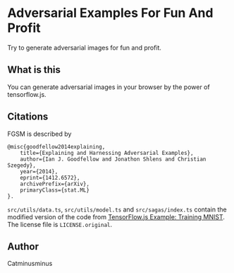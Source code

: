 # Adversarial Examples For Fun And Profit
Try to generate adversarial images for fun and profit. 

## What is this
You can generate adversarial images in your browser by the power of tensorflow.js.

## Citations
FGSM is described by
```
@misc{goodfellow2014explaining,
    title={Explaining and Harnessing Adversarial Examples},
    author={Ian J. Goodfellow and Jonathon Shlens and Christian Szegedy},
    year={2014},
    eprint={1412.6572},
    archivePrefix={arXiv},
    primaryClass={stat.ML}
}.
```

`src/utils/data.ts`, `src/utils/model.ts` and `src/sagas/index.ts` contain the modified version of the code from [TensorFlow.js Example: Training MNIST](https://github.com/tensorflow/tfjs-examples/tree/master/mnist). The license file is `LICENSE.original`.
## Author
Catminusminus
